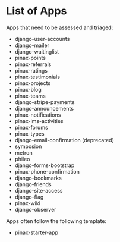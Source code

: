 # List of Apps

Apps that need to be assessed and triaged:

* django-user-accounts
* django-mailer
* django-waitinglist
* pinax-points
* pinax-referrals
* pinax-ratings
* pinax-testimonials
* pinax-projects
* pinax-blog
* pinax-teams
* django-stripe-payments
* django-announcements
* pinax-notifications
* pinax-lms-activities
* pinax-forums
* pinax-types
* django-email-confirmation (deprecated)
* symposion
* metron
* phileo
* django-forms-bootstrap
* pinax-phone-confirmation
* django-bookmarks
* django-friends
* django-site-access
* django-flag
* pinax-wiki
* django-observer

Apps often follow the following template:

* pinax-starter-app
